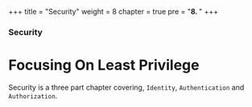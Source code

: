 +++
title = "Security"
weight = 8
chapter = true
pre = "<b>8. </b>"
+++

### <i class="fas fa-shield"></i> Security

# Focusing On Least Privilege

Security is a three part chapter covering, `Identity`, `Authentication` and `Authorization`.
